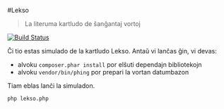 #Lekso

> La literuma kartludo de ŝanĝantaj vortoj

[![Build Status](https://travis-ci.org/tboronczyk/Lekso.svg?branch=master)](https://travis-ci.org/tboronczyk/Lekso)

Ĉi tio estas simulado de la kartludo Lekso. Antaŭ vi lanĉas ĝin, vi devas:

 * alvoku `composer.phar install` por elŝuti dependajn bibliotekojn
 * alvoku `vendor/bin/phing` por prepari la vortan datumbazon

Tiam eblas lanĉi la simuladon.

`php lekso.php`
